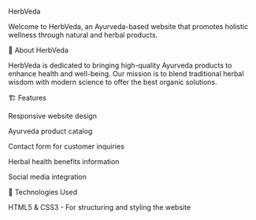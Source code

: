 HerbVeda

Welcome to HerbVeda, an Ayurveda-based website that promotes holistic wellness through natural and herbal products.

🌿 About HerbVeda

HerbVeda is dedicated to bringing high-quality Ayurveda products to enhance health and well-being. Our mission is to blend traditional herbal wisdom with modern science to offer the best organic solutions.

🏗 Features

Responsive website design

Ayurveda product catalog

Contact form for customer inquiries

Herbal health benefits information

Social media integration

🚀 Technologies Used

HTML5 & CSS3 - For structuring and styling the website
